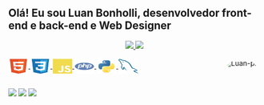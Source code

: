 ## Olá! Eu sou Luan Bonholli, desenvolvedor front-end e back-end e Web Designer
<div align="center">
  <a href="https://github.com/LuanB7">
  <img height="180em" src="https://github-readme-stats.vercel.app/api?username=LuanB7&show_icons=true&theme=tokyonight&include_all_commits=true&count_private=true"/>
  <img height="180em" src="https://github-readme-stats.vercel.app/api/top-langs/?username=LuanB7&layout=compact&langs_count=7&theme=tokyonight"/>
</div>
<div style="display: inline_block"><br>
   <img align="center" alt="Luan-HTML" height="30" width="40" src="https://raw.githubusercontent.com/devicons/devicon/master/icons/html5/html5-original.svg">
  <img align="center" alt="Luan-CSS" height="30" width="40" src="https://raw.githubusercontent.com/devicons/devicon/master/icons/css3/css3-original.svg">
  <img align="center" alt="Luan-Js" height="30" width="40" src="https://raw.githubusercontent.com/devicons/devicon/master/icons/javascript/javascript-plain.svg">
  <img align="center" alt="Luan-PHP" height="30" width="40" src="https://raw.githubusercontent.com/devicons/devicon/master/icons/php/php-plain.svg">
  <img align="center" alt="Luan-Python" height="30" width="40" src="https://raw.githubusercontent.com/devicons/devicon/master/icons/python/python-original.svg">
  <img align="center" alt="Luan-Js" height="30" width="40" src="https://raw.githubusercontent.com/devicons/devicon/master/icons/mysql/mysql-plain.svg">

  <img align="right" alt="Luan-pic" height="150" style="border-radius:50px;" src="https://cdn.discordapp.com/attachments/922535813823213568/922536514972438598/IMG_20211211_120035_749.jpg?width=676&height=676">
</div>
  
  ##
 
<div> 
    <a href="https://instagram.com/luan.webdev" target="_blank"><img src="https://img.shields.io/badge/-Instagram-%23E4405F?style=for-the-badge&logo=instagram&logoColor=white" target="_blank"></a>
  <a href="https://discord.gg/wagxzStdcR" target="_blank"><img src="https://img.shields.io/badge/Discord-7289DA?style=for-the-badge&logo=discord&logoColor=white" target="_blank"></a> 
  <a href = "mailto:luanb7developer@gmail.com"><img src="https://img.shields.io/badge/-Gmail-%23333?style=for-the-badge&logo=gmail&logoColor=white" target="_blank"></a>


 
</div>
